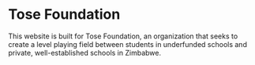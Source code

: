 # Tose Foundation

This website is built for Tose Foundation, an organization that seeks to create a level playing field between students in underfunded schools and private, well-established schools in Zimbabwe. 
